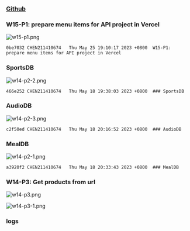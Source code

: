 ### [Github](https://github.com/CHEN211410674/1112-1N-js-demo-211410674.git)

### W15-P1: prepare menu items for API project in Vercel

![w15-p1.png](https://sgtwgxsjtbibcbrzrfra.supabase.co/storage/v1/object/public/demo-74/15_74/w15-p1.png)

```
0be7032 CHEN211410674   Thu May 25 19:10:17 2023 +0800  W15-P1: prepare menu items for API project in Vercel
```

### SportsDB

![w14-p2-2.png](https://sgtwgxsjtbibcbrzrfra.supabase.co/storage/v1/object/public/demo-74/w14_74/w14-p2-1.png)

```
466e252 CHEN211410674   Thu May 18 19:38:03 2023 +0800  ### SportsDB
```

### AudioDB

![w14-p2-3.png](https://sgtwgxsjtbibcbrzrfra.supabase.co/storage/v1/object/public/demo-74/w14_74/w14-p2-2.png)

```
c2f50ed CHEN211410674   Thu May 18 20:16:52 2023 +0800  ### AudioDB
```

### MealDB

![w14-p2-1.png](https://sgtwgxsjtbibcbrzrfra.supabase.co/storage/v1/object/public/demo-74/w14_74/w14-p2-3.png)

```
a3920f2 CHEN211410674   Thu May 18 20:33:43 2023 +0800  ### MealDB
```

### W14-P3: Get products from url

![w14-p3.png](https://sgtwgxsjtbibcbrzrfra.supabase.co/storage/v1/object/public/demo-74/w14_74/w14-p3.png)

![w14-p3-1.png](https://sgtwgxsjtbibcbrzrfra.supabase.co/storage/v1/object/public/demo-74/w14_74/w14-p3-1.png)

### logs

![]()
